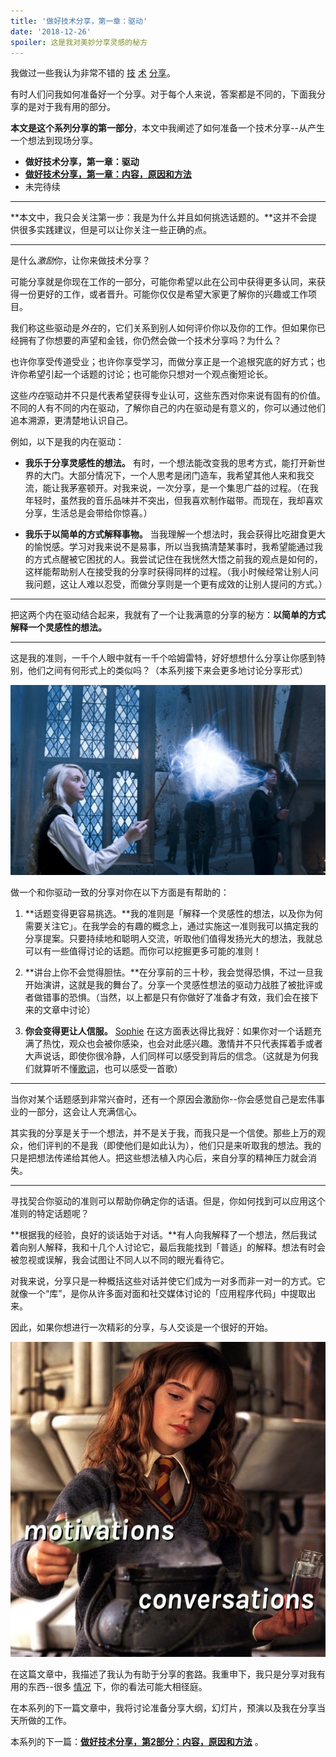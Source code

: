 ```yaml
---
title: '做好技术分享，第一章：驱动'
date: '2018-12-26'
spoiler: 这是我对美妙分享灵感的秘方
---
```


我做过一些我认为非常不错的 [技](https://www.youtube.com/watch?v=xsSnOQynTHs) [术](https://www.youtube.com/watch?v=nLF0n9SACd4) [分享](https://www.youtube.com/watch?v=dpw9EHDh2bM)。

有时人们问我如何准备好一个分享。对于每个人来说，答案都是不同的，下面我分享的是对于我有用的部分。

**本文是这个系列分享的第一部分**，本文中我阐述了如何准备一个技术分享--从产生一个想法到现场分享。

* **做好技术分享，第一章：驱动**
* **[做好技术分享，第一章：内容，原因和方法](/preparing-for-tech-talk-part-2-what-why-and-how/)**
* 未完待续

<p />

---

**本文中，我只会关注第一步：我是为什么并且如何挑选话题的。**这并不会提供很多实践建议，但是可以让你关注一些正确的点。

---

是什么*激励*你，让你来做技术分享？

可能分享就是你现在工作的一部分，可能你希望以此在公司中获得更多认同，来获得一份更好的工作，或者晋升。可能你仅仅是希望大家更了解你的兴趣或工作项目。

我们称这些驱动是*外在*的，它们关系到别人如何评价你以及你的工作。但如果你已经拥有了你想要的声望和金钱，你仍然会做一个技术分享吗？为什么？

也许你享受传道受业；也许你享受学习，而做分享正是一个追根究底的好方式；也许你希望引起一个话题的讨论；也可能你只想对一个观点衡短论长。

这些*内在*驱动并不只是代表希望获得专业认可，这些东西对你来说有固有的价值。不同的人有不同的内在驱动，了解你自己的内在驱动是有意义的，你可以通过他们追本溯源，更清楚地认识自己。

例如，以下是我的内在驱动：

* **我乐于分享灵感性的想法。** 有时，一个想法能改变我的思考方式，能打开新世界的大门。大部分情况下，一个人思考是闭门造车，我希望其他人来和我交流，能让我茅塞顿开。对我来说，一次分享，是一个集思广益的过程。（在我年轻时，虽然我的音乐品味并不突出，但我喜欢制作磁带。而现在，我却喜欢分享，生活总是会带给你惊喜。）

* **我乐于以简单的方式解释事物。** 当我理解一个想法时，我会获得比吃甜食更大的愉悦感。学习对我来说不是易事，所以当我搞清楚某事时，我希望能通过我的方式点醒被它困扰的人。我尝试记住在我恍然大悟之前我的观点是如何的，这样能帮助别人在接受我的分享时获得同样的过程。（我小时候经常让别人问我问题，这让人难以忍受，而做分享则是一个更有成效的让别人提问的方式。）

---

把这两个内在驱动结合起来，我就有了一个让我满意的分享的秘方：**以简单的方式解释一个灵感性的想法。**

---

这是我的准则，一千个人眼中就有一千个哈姆雷特，好好想想什么分享让你感到特别，他们之间有何形式上的类似吗？（本系列接下来会更多地讨论分享形式）

![Luna Lovegood invoking a Patronus Charm. Image © 2007 Warner Bros. Ent](./patronus.jpg)

做一个和你驱动一致的分享对你在以下方面是有帮助的：

1. **话题变得更容易挑选。**我的准则是「解释一个灵感性的想法，以及你为何需要关注它」。在我学会的有趣的概念上，通过实施这一准则我可以搞定我的分享提案。只要持续地和聪明人交流，听取他们值得发扬光大的想法，我就总可以有一些值得讨论的话题。而你可以挖掘更多可能的准则！

2. **讲台上你不会觉得胆怯。**在分享前的三十秒，我会觉得恐惧，不过一旦我开始演讲，这就是我的舞台了。分享一个灵感性想法的驱动力战胜了被批评或者做错事的恐惧。（当然，以上都是只有你做好了准备才有效，我们会在接下来的文章中讨论）

3. **你会变得更让人信服。** [Sophie](https://mobile.twitter.com/sophiebits/status/1077723835481284608) 在这方面表达得比我好：如果你对一个话题充满了热忱，观众也会被你感染，也会对此感兴趣。激情并不只代表挥着手或者大声说话，即使你很冷静，人们同样可以感受到背后的信念。（这就是为何我们就算听不懂[歌词](https://www.youtube.com/watch?v=6SWIwW9mg8s)，也可以感受一首歌）

---

当你对某个话题感到非常兴奋时，还有一个原因会激励你--你会感觉自己是宏伟事业的一部分，这会让人充满信心。

其实我的分享是关于一个想法，并不是关于我，而我只是一个信使。那些上万的观众，他们评判的不是我（即使他们是如此认为），他们只是来听取我的想法。我的只是把想法传递给其他人。把这些想法植入内心后，来自分享的精神压力就会消失。

---

寻找契合你驱动的准则可以帮助你确定你的话语。但是，你如何找到可以应用这个准则的特定话题呢？

**根据我的经验，良好的谈话始于对话。**有人向我解释了一个想法，然后我试着向别人解释，我和十几个人讨论它，最后我能找到「普适」的解释。想法有时会被忽视或误解，我会试图让不同人以不同的眼光看待它。 

对我来说，分享只是一种概括这些对话并使它们成为一对多而非一对一的方式。它就像一个“库”，是你从许多面对面和社交媒体讨论的「应用程序代码」中提取出来。 

因此，如果你想进行一次精彩的分享，与人交谈是一个很好的开始。

![Hermione Granger making a potion. Vials have text imposed on top: "motivations" and "conversations". Cauldron is a metaphor for your talk. Image © 2001 Warner Bros. Ent](./cauldron.jpg)

在这篇文章中，我描述了我认为有助于分享的套路。我重申下，我只是分享对我有用的东西--很多 [情况](https://mobile.twitter.com/jackiehluo/status/1077717283026411520) 下，你的看法可能大相径庭。 

在本系列的下一篇文章中，我将讨论准备分享大纲，幻灯片，预演以及我在分享当天所做的工作。

本系列的下一篇：**[做好技术分享，第2部分：内容，原因和方法](/preparing-for-tech-talk-part-2-what-why-and-how/)** 。
